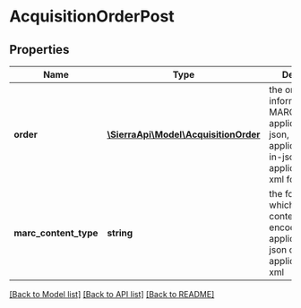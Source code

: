 # AcquisitionOrderPost

## Properties
Name | Type | Description | Notes
------------ | ------------- | ------------- | -------------
**order** | [**\SierraApi\Model\AcquisitionOrder**](AcquisitionOrder.md) | the order information and MARC records in application/marc-json, application/marc-in-json, or application/marc-xml format | 
**marc_content_type** | **string** | the format in which the MARC content is encoded, such as application/marc-json or application/marc-xml | 

[[Back to Model list]](../README.md#documentation-for-models) [[Back to API list]](../README.md#documentation-for-api-endpoints) [[Back to README]](../README.md)



